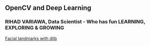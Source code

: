 ## OpenCV and Deep Learning

### RIHAD VARIAWA, Data Scientist - Who has fun LEARNING, EXPLORING & GROWING

[Facial landmarks with dlib](https://www.pyimagesearch.com/2017/04/03/facial-landmarks-dlib-opencv-python/)
